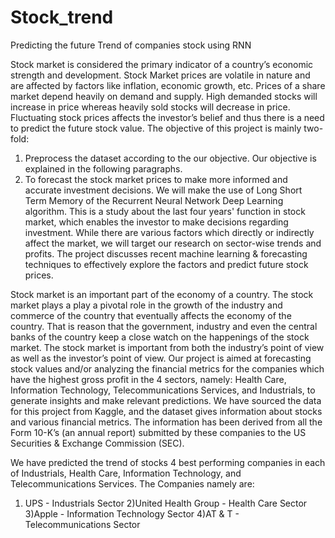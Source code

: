 # Stock_trend
Predicting the future Trend of companies stock using RNN

Stock market is considered the primary indicator of a country’s economic strength and development. Stock
Market prices are volatile in nature and are affected by factors like inflation, economic growth, etc. Prices of a
share market depend heavily on demand and supply. High demanded stocks will increase in price whereas
heavily sold stocks will decrease in price. Fluctuating stock prices affects the investor’s belief and thus there is a
need to predict the future stock value. The objective of this project is mainly two-fold:
1. Preprocess the dataset according to the our objective. Our objective is explained in the following
paragraphs.
2. To forecast the stock market prices to make more informed and accurate investment decisions. We will
make the use of Long Short Term Memory of the Recurrent Neural Network Deep Learning algorithm.
This is a study about the last four years' function in stock market, which enables the investor to make decisions
regarding investment. While there are various factors which directly or indirectly affect the market, we will target
our research on sector-wise trends and profits. The project discusses recent machine learning & forecasting
techniques to effectively explore the factors and predict future stock prices.

Stock market is an important part of the economy of a country. The stock market plays a play a pivotal role in the
growth of the industry and commerce of the country that eventually affects the economy of the country. That is
reason that the government, industry and even the central banks of the country keep a close watch on the
happenings of the stock market. The stock market is important from both the industry’s point of view as well as
the investor’s point of view. Our project is aimed at forecasting stock values and/or analyzing the financial
metrics for the companies which have the highest gross profit in the 4 sectors, namely: Health Care, Information
Technology, Telecommunications Services, and Industrials, to generate insights and make relevant predictions.
We have sourced the data for this project from Kaggle, and the dataset gives information about stocks and
various financial metrics. The information has been derived from all the Form 10-K’s (an annual report) submitted
by these companies to the US Securities & Exchange Commission (SEC).

We have predicted the trend of stocks 4 best performing companies in each of  Industrials, Health Care,
Information Technology, and Telecommunications Services.
The Companies namely are:
1) UPS - Industrials Sector
2)United Health Group - Health Care Sector
3)Apple - Information Technology Sector
4)AT & T - Telecommunications Sector

